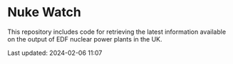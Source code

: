 # Nuke Watch

This repository includes code for retrieving the latest information available on the output of EDF nuclear power plants in the UK.

Last updated: 2024-02-06 11:07